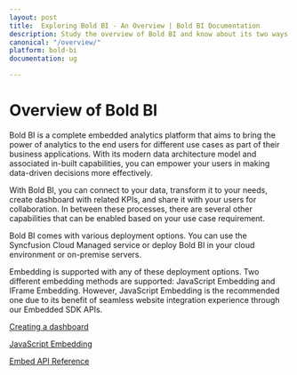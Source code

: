 ```yaml
---
layout: post
title:  Exploring Bold BI - An Overview | Bold BI Documentation
description: Study the overview of Bold BI and know about its two ways of embedding - JavaScript-based embedding and iFrame-based embedding.
canonical: "/overview/"
platform: bold-bi
documentation: ug

---
```


# Overview of Bold BI

Bold BI is a complete embedded analytics platform that aims to bring the power of analytics to the end users for different use cases as part of their business applications. With its modern data architecture model and associated in-built capabilities, you can empower your users in making data-driven decisions more effectively. 

With Bold BI, you can connect to your data, transform it to your needs, create dashboard with related KPIs, and share it with your users for collaboration. In between these processes, there are several other capabilities that can be enabled based on your use case requirement.  

Bold BI comes with various deployment options. You can use the Syncfusion Cloud Managed service or deploy Bold BI in your cloud environment or on-premise servers.

Embedding is supported with any of these deployment options. Two different embedding methods are supported: JavaScript Embedding and IFrame Embedding. However, JavaScript Embedding is the recommended one due to its benefit of seamless website integration experience through our Embedded SDK APIs.

[Creating a dashboard](/getting-started/creating-dashboard/)

[JavaScript Embedding](/embedding-options/embedding-sdk/)

[Embed API Reference](/embedding-options/embedding-sdk/embedding-api-reference/)